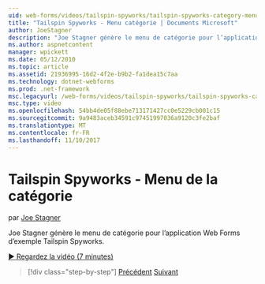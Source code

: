 ```yaml
---
uid: web-forms/videos/tailspin-spyworks/tailspin-spyworks-category-menu
title: "Tailspin Spyworks - Menu catégorie | Documents Microsoft"
author: JoeStagner
description: "Joe Stagner génère le menu de catégorie pour l’application Web Forms d’exemple Tailspin Spyworks."
ms.author: aspnetcontent
manager: wpickett
ms.date: 05/12/2010
ms.topic: article
ms.assetid: 21936995-16d2-4f2e-b9b2-fa1dea15c7aa
ms.technology: dotnet-webforms
ms.prod: .net-framework
msc.legacyurl: /web-forms/videos/tailspin-spyworks/tailspin-spyworks-category-menu
msc.type: video
ms.openlocfilehash: 54bb4de05f88ebe713171427cc0e5229cb001c15
ms.sourcegitcommit: 9a9483aceb34591c97451997036a9120c3fe2baf
ms.translationtype: MT
ms.contentlocale: fr-FR
ms.lasthandoff: 11/10/2017
---
```

<a name="tailspin-spyworks---category-menu"></a>Tailspin Spyworks - Menu de la catégorie
====================
par [Joe Stagner](https://github.com/JoeStagner)

Joe Stagner génère le menu de catégorie pour l’application Web Forms d’exemple Tailspin Spyworks.

[&#9654; Regardez la vidéo (7 minutes)](https://channel9.msdn.com/Blogs/ASP-NET-Site-Videos/tailspin-spyworks-category-menu)

>[!div class="step-by-step"]
[Précédent](tailspin-spyworks-directory-organization.md)
[Suivant](tailspin-spyworks-display-the-product-list.md)
